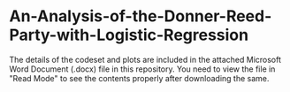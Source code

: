 # An-Analysis-of-the-Donner-Reed-Party-with-Logistic-Regression

The details of the codeset and plots are included in the attached Microsoft Word Document (.docx) file in this repository. 
You need to view the file in "Read Mode" to see the contents properly after downloading the same.
